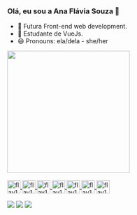### Olá, eu sou a Ana Flávia Souza 👋

- 🔭 Futura Front-end web development.
- 🌱 Estudante de VueJs.
- 😄 Pronouns: ela/dela - she/her

<div>
  <a href="https://github.com/add-flav1s">
  <img height="280em" src="https://github-readme-stats.vercel.app/api/top-langs/?username=add-flav1s&layout=compact&langs_count=7&theme=dracula"/>
</div>

  <div style="display: inline_block"><br>
  <img align="center" alt="flav1s-HTML" height="30" src="https://img.shields.io/badge/HTML5-E34F26?style=for-the-badge&logo=html5&logoColor=white">
  <img align="center" alt="flav1s-CSS" height="30" src="https://img.shields.io/badge/CSS3-1572B6?style=for-the-badge&logo=css3&logoColor=white">
  <img align="center" alt="flav1s-Vuejs" height="30" src="https://img.shields.io/badge/Vue.js-35495E?style=for-the-badge&logo=vue.js&logoColor=4FC08D">
  <img align="center" alt="flav1s-Javascript" height="30" src="https://img.shields.io/badge/JavaScript-323330?style=for-the-badge&logo=javascript&logoColor=F7DF1E">
  <img align="center" alt="flav1s-Photoshop" height="30" src="https://aleen42.github.io/badges/src/photoshop.svg">
  <img align="center" alt="flav1s-Ubuntu" height="30" src="https://img.shields.io/badge/Ubuntu-E95420?style=for-the-badge&logo=ubuntu&logoColor=white">
  <img align="center" alt="flav1s-Windows" height="30" src="https://img.shields.io/badge/Windows-0078D6?style=for-the-badge&logo=windows&logoColor=white">
                                                               
</div>
  <br>
  <div> 
  <a href="https://twitter.com/alaskadepau" target="_blank"><img src="https://img.shields.io/badge/Twitter-1DA1F2?style=for-the-badge&logo=twitter&logoColor=white" target="_blank"></a>
  <a href="https://www.instagram.com/poshaflavia/" target="_blank"><img src="https://img.shields.io/badge/-Instagram-%23E4405F?style=for-the-badge&logo=instagram&logoColor=white" target="_blank"></a> 
  <a href="https://www.linkedin.com/in/aflavia13/" target="_blank"><img src="https://img.shields.io/badge/-LinkedIn-%230077B5?style=for-the-badge&logo=linkedin&logoColor=white" target="_blank"></a> 
  </div>
